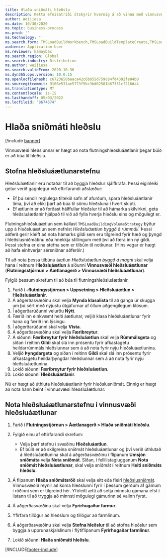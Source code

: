 ```yaml
---
title: Hlaða sniðmáti hleðslu
description: Þetta efnisatriði útskýrir hvernig á að vinna með vinnusvæði hleðsluáætlunar.
author: Weijiesa
ms.date: 10/30/2020
ms.topic: business-process
ms.prod: ''
ms.technology: ''
ms.search.form: TMSLoadBuildWorkbench,TMSLoadBuildTemplateCreate,TMSLoadBuildStrategy,TMSLoadBuildTemplateApply
audience: Application User
ms.reviewer: kamaybac
ms.search.region: Global
ms.search.industry: Distribution
ms.author: weijiesa
ms.search.validFrom: 2020-10-30
ms.dyn365.ops.version: 10.0.15
ms.openlocfilehash: c6723656baaca42c6b055d759c84fd4392fe04b0
ms.sourcegitcommit: 9166e531ae5773f5bc3bd02501b67331cf216da4
ms.translationtype: MT
ms.contentlocale: is-IS
ms.lasthandoff: 05/03/2022
ms.locfileid: "8674674"
---
```

# <a name="load-building-workbench"></a>Hlaða sniðmáti hleðslu

[!include [banner](../../includes/banner.md)]

Vinnusvæði hleðslunnar er hægt að nota flutningshleðsluáætlanir þegar búið er að búa til hleðslu.

## <a name="create-a-load-building-strategy"></a>Stofna hleðsluáætlunarstefnu

Hleðsluáætlanir eru notaðar til að byggja hleðslur sjálfkrafa. Þessi eiginleiki getur verið gagnlegur við eftirfarandi aðstæður:

- Ef þú sendir reglulega tiltekið safn af afurðum, spara hleðsluáætlanir tíma, því að ekki þarf að búa til sömu hleðsluna í hvert skipti.
- Ef ætlunin er að forðast hálffullar hleðslur til að hámarka skilvirkni, geta hleðsluáætlanir hjálpað til við að fylla hverja hleðslu eins og mögulegt er.

Flutningshleðsluáætlun sem kallast `TMSLoadBuildingVolumeStrategy` býður upp á hleðsluáætlun sem nefnist *Hleðsluáætlun byggð á rúmmáli*. Þessi aðferð gerir kleift að nota hámarks gildi sem eru tilgreind fyrir hæð og þyngd í hleðslusniðmátinu eða hnekkja stillingum með því að færa inn ný gildi. Þessi stefna er eina stefna sem er tilbúin til notkunar. (Hins vegar er hægt að hafa einhverjar sérsniðnar aðferðir.)

Til að nota þessa tilbúnu áætlun *Hleðsluáætlun byggð á magni* skal velja hana í reitnum **Hleðsluáætlun** á síðunni **Vinnusvæði hleðsluáætlunar** (**Flutningsstjórnun &gt; Áætlanagerð &gt; Vinnusvæði hleðsluáætlunar**).

Fylgið þessum skrefum til að búa til flutningshleðsluáætlanir.

1. Farið í **-flutningsstjórnun &gt; Uppsetning &gt; Hleðsluáætlun &gt; Hleðsluáætlanir**.
1. Á aðgerðasvæðinu skal velja **Mynda klasalista** til að ganga úr skugga um þú sért með nýjustu útgáfurnar af öllum aðgengilegum klösum.
1. Í aðgerðarúðunni velurðu **Nýtt**.
1. Færið inn einkvæmt heiti áætlunar, veljið klasa hleðsluáætlunar fyrir hana og færið inn lýsingu.
1. Í aðgerðarúðunni skal velja **Vista**.
1. Á aðgerðasvæðinu skal velja **Færibreytur**.
1. Á síðunni **Færibreytur fyrir hleðsluáætlun** skal velja **Rúmmálsgeta** og síðan í reitinn **Gildi** skal slá inn prósentu fyrir afkastagetu heildarrúmmáls hleðslunnar sem á að nota fyrir nýju hleðsluáætlunina.
1. Veljið **Þyngdargeta** og síðan í reitinn **Gildi** skal slá inn prósentu fyrir afkastagetu heildarþyngdar hleðslunnar sem á að nota fyrir nýju hleðsluáætlunina.
1. Lokið síðunni **Færibreytur fyrir hleðsluáætlun**.
1. Lokið síðunni **Hleðsluáætlanir**.

Nú er hægt að úthluta hleðsluáætlanir fyrir hleðslusniðmát. Einnig er hægt að nota hann beint í vinnusvæði hleðsluáætlunar.

## <a name="use-a-load-building-strategy-in-the-load-building-workbench"></a>Nota hleðsluáætlunarstefnu í vinnusvæði hleðsluáætlunar

1. Farið í **Flutningsstjórnun &gt; Áætlanagerð &gt; Hlaða sniðmáti hleðslu**.
1. Fylgið einu af eftirfarandi skrefum:

    - Velja þarf stefnu í svæðinu **Hleðsluáætlun**.
    - Ef búið er að skilgreina sniðmát hleðsluáætlunar og því verið úthlutað á hleðsluáætlunina skal á aðgerðasvæðinu í flipanum **Umsjón sniðmáta** velja **Nota sniðmát**. Síðan, í fellilistaglugganum **Nota sniðmát hleðsluáætlunar**, skal velja sniðmát í reitnum **Heiti sniðmáts hleðslu**.

1. Á flipanum **Hlaða sniðmátsröð** skal velja eitt eða fleiri [hleðslusniðmát](load-template.md). Vinnusvæðið reynir að koma hleðslunni fyrir í þessum gerðum af gámum í röðinni sem er tilgreind hér. Yfirleitt ætti að setja minnstu gámana efst í listann til að tryggja að minnsti mögulegi gámurinn sé valinn fyrst.
1. Á aðgerðasvæðinu skal velja **Fyrirhugaður farmur**.
1. Yfirfara tillögur að hleðslum og tillögur að farmlínum.
1. Á aðgerðasvæðinu skal velja **Stofna hleðslur** til að stofna hleðslur sem byggja á upprunaskjalslínum í flýtiflipanum **Fyrirhugaðar farmlínur**.
1. Lokið síðunni **Hlaða sniðmáti hleðslu**.


[!INCLUDE[footer-include](../../../includes/footer-banner.md)]